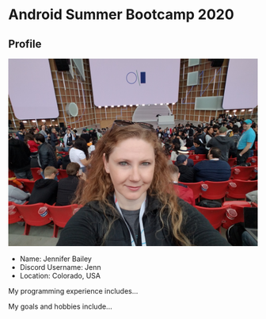 # Android Summer Bootcamp 2020

## Profile

![Jenn's Profile Image](images/profile_photo.jpg)

* Name: Jennifer Bailey
* Discord Username: Jenn
* Location: Colorado, USA

My programming experience includes...

My goals and hobbies include...

 
